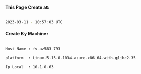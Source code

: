
   
#### This Page Create at:

```bash

2023-03-11 - 10:57:03 UTC

```

#### Create By Machine:

```bash

Host Name : fv-az583-793

platform  : Linux-5.15.0-1034-azure-x86_64-with-glibc2.35

Ip Local  : 10.1.0.63

```

